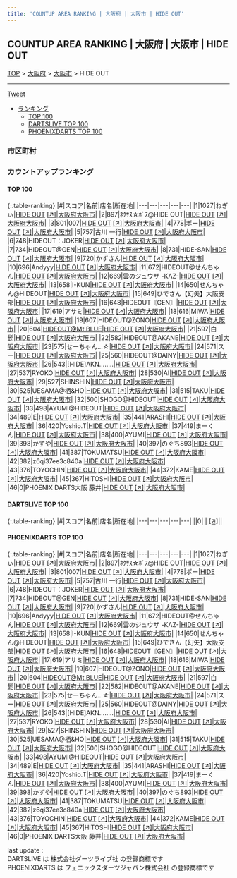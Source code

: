 ```yaml
---
title: 'COUNTUP AREA RANKING | 大阪府 | 大阪市 | HIDE OUT'
---
```

## COUNTUP AREA RANKING | 大阪府 | 大阪市 | HIDE OUT

[TOP](/darts/rank/) > [大阪府](/darts/rank/大阪府/) > [大阪市](/darts/rank/大阪府/大阪市/) > HIDE OUT

___

<a href="https://twitter.com/share?ref_src=twsrc%5Etfw" data-text="COUNTUP AREA RANKING | 大阪府大阪市HIDE OUT" class="twitter-share-button" data-hashtags="DARTSLIVE,PHOENIXDARTS,darts,ダーツ" data-show-count="false">Tweet</a>

* [ランキング](#カウントアップランキング)
    * [TOP 100](#top-100)
    * [DARTSLIVE TOP 100](#dartslive-top-100)
    * [PHOENIXDARTS TOP 100](#phoenixdarts-top-100)

### 市区町村

<ul>

</ul>

### カウントアップランキング

#### TOP 100



{:.table-ranking}
|#|スコア|名前|店名|所在地|
|---|---|---|---|---|
|1|1027|<span class="rank-name-pd">ねぎぃ</span>|<a href="/darts/rank/shops/7663.html">HIDE OUT</a> <a href="https://vs.phoenixdarts.com/jp/shop/shopDetailInfo/s_7663?s_seq=7663">[↗]</a>|<a href="/darts/rank/大阪府/大阪市">大阪府大阪市</a>|
|2|897|<span class="rank-name-pd">ﾈｸｻｽ☆ﾎﾞｽ@HIDE OUT</span>|<a href="/darts/rank/shops/7663.html">HIDE OUT</a> <a href="https://vs.phoenixdarts.com/jp/shop/shopDetailInfo/s_7663?s_seq=7663">[↗]</a>|<a href="/darts/rank/大阪府/大阪市">大阪府大阪市</a>|
|3|801|<span class="rank-name-pd">007</span>|<a href="/darts/rank/shops/7663.html">HIDE OUT</a> <a href="https://vs.phoenixdarts.com/jp/shop/shopDetailInfo/s_7663?s_seq=7663">[↗]</a>|<a href="/darts/rank/大阪府/大阪市">大阪府大阪市</a>|
|4|778|<span class="rank-name-pd">ポー</span>|<a href="/darts/rank/shops/7663.html">HIDE OUT</a> <a href="https://vs.phoenixdarts.com/jp/shop/shopDetailInfo/s_7663?s_seq=7663">[↗]</a>|<a href="/darts/rank/大阪府/大阪市">大阪府大阪市</a>|
|5|757|<span class="rank-name-pd"><span class="pro-icon-pd"></span>古川 一行</span>|<a href="/darts/rank/shops/7663.html">HIDE OUT</a> <a href="https://vs.phoenixdarts.com/jp/shop/shopDetailInfo/s_7663?s_seq=7663">[↗]</a>|<a href="/darts/rank/大阪府/大阪市">大阪府大阪市</a>|
|6|748|<span class="rank-name-pd">HIDEOUT：JOKER</span>|<a href="/darts/rank/shops/7663.html">HIDE OUT</a> <a href="https://vs.phoenixdarts.com/jp/shop/shopDetailInfo/s_7663?s_seq=7663">[↗]</a>|<a href="/darts/rank/大阪府/大阪市">大阪府大阪市</a>|
|7|734|<span class="rank-name-pd">HIDEOUT@GEN</span>|<a href="/darts/rank/shops/7663.html">HIDE OUT</a> <a href="https://vs.phoenixdarts.com/jp/shop/shopDetailInfo/s_7663?s_seq=7663">[↗]</a>|<a href="/darts/rank/大阪府/大阪市">大阪府大阪市</a>|
|8|731|<span class="rank-name-pd">HIDE-SAN</span>|<a href="/darts/rank/shops/7663.html">HIDE OUT</a> <a href="https://vs.phoenixdarts.com/jp/shop/shopDetailInfo/s_7663?s_seq=7663">[↗]</a>|<a href="/darts/rank/大阪府/大阪市">大阪府大阪市</a>|
|9|720|<span class="rank-name-pd">かずさん</span>|<a href="/darts/rank/shops/7663.html">HIDE OUT</a> <a href="https://vs.phoenixdarts.com/jp/shop/shopDetailInfo/s_7663?s_seq=7663">[↗]</a>|<a href="/darts/rank/大阪府/大阪市">大阪府大阪市</a>|
|10|696|<span class="rank-name-pd">Andyyy</span>|<a href="/darts/rank/shops/7663.html">HIDE OUT</a> <a href="https://vs.phoenixdarts.com/jp/shop/shopDetailInfo/s_7663?s_seq=7663">[↗]</a>|<a href="/darts/rank/大阪府/大阪市">大阪府大阪市</a>|
|11|672|<span class="rank-name-pd">HIDEOUT@せんちゃん</span>|<a href="/darts/rank/shops/7663.html">HIDE OUT</a> <a href="https://vs.phoenixdarts.com/jp/shop/shopDetailInfo/s_7663?s_seq=7663">[↗]</a>|<a href="/darts/rank/大阪府/大阪市">大阪府大阪市</a>|
|12|669|<span class="rank-name-pd">雲のジュウザ -KΛZ-</span>|<a href="/darts/rank/shops/7663.html">HIDE OUT</a> <a href="https://vs.phoenixdarts.com/jp/shop/shopDetailInfo/s_7663?s_seq=7663">[↗]</a>|<a href="/darts/rank/大阪府/大阪市">大阪府大阪市</a>|
|13|658|<span class="rank-name-pd">I-KUN</span>|<a href="/darts/rank/shops/7663.html">HIDE OUT</a> <a href="https://vs.phoenixdarts.com/jp/shop/shopDetailInfo/s_7663?s_seq=7663">[↗]</a>|<a href="/darts/rank/大阪府/大阪市">大阪府大阪市</a>|
|14|650|<span class="rank-name-pd">せんちゃん@HIDEOUT</span>|<a href="/darts/rank/shops/7663.html">HIDE OUT</a> <a href="https://vs.phoenixdarts.com/jp/shop/shopDetailInfo/s_7663?s_seq=7663">[↗]</a>|<a href="/darts/rank/大阪府/大阪市">大阪府大阪市</a>|
|15|649|<span class="rank-name-pd">ひでさん【幻矢】大阪支部</span>|<a href="/darts/rank/shops/7663.html">HIDE OUT</a> <a href="https://vs.phoenixdarts.com/jp/shop/shopDetailInfo/s_7663?s_seq=7663">[↗]</a>|<a href="/darts/rank/大阪府/大阪市">大阪府大阪市</a>|
|16|648|<span class="rank-name-pd">HIDEOUT〘GEN〙</span>|<a href="/darts/rank/shops/7663.html">HIDE OUT</a> <a href="https://vs.phoenixdarts.com/jp/shop/shopDetailInfo/s_7663?s_seq=7663">[↗]</a>|<a href="/darts/rank/大阪府/大阪市">大阪府大阪市</a>|
|17|619|<span class="rank-name-pd">アサミ</span>|<a href="/darts/rank/shops/7663.html">HIDE OUT</a> <a href="https://vs.phoenixdarts.com/jp/shop/shopDetailInfo/s_7663?s_seq=7663">[↗]</a>|<a href="/darts/rank/大阪府/大阪市">大阪府大阪市</a>|
|18|616|<span class="rank-name-pd">MIWA</span>|<a href="/darts/rank/shops/7663.html">HIDE OUT</a> <a href="https://vs.phoenixdarts.com/jp/shop/shopDetailInfo/s_7663?s_seq=7663">[↗]</a>|<a href="/darts/rank/大阪府/大阪市">大阪府大阪市</a>|
|19|607|<span class="rank-name-pd">HIDEOUT@ZONO</span>|<a href="/darts/rank/shops/7663.html">HIDE OUT</a> <a href="https://vs.phoenixdarts.com/jp/shop/shopDetailInfo/s_7663?s_seq=7663">[↗]</a>|<a href="/darts/rank/大阪府/大阪市">大阪府大阪市</a>|
|20|604|<span class="rank-name-pd">HIDEOUT@Mt.BLUE</span>|<a href="/darts/rank/shops/7663.html">HIDE OUT</a> <a href="https://vs.phoenixdarts.com/jp/shop/shopDetailInfo/s_7663?s_seq=7663">[↗]</a>|<a href="/darts/rank/大阪府/大阪市">大阪府大阪市</a>|
|21|597|<span class="rank-name-pd">白髭</span>|<a href="/darts/rank/shops/7663.html">HIDE OUT</a> <a href="https://vs.phoenixdarts.com/jp/shop/shopDetailInfo/s_7663?s_seq=7663">[↗]</a>|<a href="/darts/rank/大阪府/大阪市">大阪府大阪市</a>|
|22|582|<span class="rank-name-pd">HIDEOUT@AKANE</span>|<a href="/darts/rank/shops/7663.html">HIDE OUT</a> <a href="https://vs.phoenixdarts.com/jp/shop/shopDetailInfo/s_7663?s_seq=7663">[↗]</a>|<a href="/darts/rank/大阪府/大阪市">大阪府大阪市</a>|
|23|575|<span class="rank-name-pd">せーちゃん…☆</span>|<a href="/darts/rank/shops/7663.html">HIDE OUT</a> <a href="https://vs.phoenixdarts.com/jp/shop/shopDetailInfo/s_7663?s_seq=7663">[↗]</a>|<a href="/darts/rank/大阪府/大阪市">大阪府大阪市</a>|
|24|571|<span class="rank-name-pd">スー</span>|<a href="/darts/rank/shops/7663.html">HIDE OUT</a> <a href="https://vs.phoenixdarts.com/jp/shop/shopDetailInfo/s_7663?s_seq=7663">[↗]</a>|<a href="/darts/rank/大阪府/大阪市">大阪府大阪市</a>|
|25|560|<span class="rank-name-pd">HIDEOUT@DAINY</span>|<a href="/darts/rank/shops/7663.html">HIDE OUT</a> <a href="https://vs.phoenixdarts.com/jp/shop/shopDetailInfo/s_7663?s_seq=7663">[↗]</a>|<a href="/darts/rank/大阪府/大阪市">大阪府大阪市</a>|
|26|543|<span class="rank-name-pd">[HIDE]AKN........</span>|<a href="/darts/rank/shops/7663.html">HIDE OUT</a> <a href="https://vs.phoenixdarts.com/jp/shop/shopDetailInfo/s_7663?s_seq=7663">[↗]</a>|<a href="/darts/rank/大阪府/大阪市">大阪府大阪市</a>|
|27|537|<span class="rank-name-pd">RYOKO</span>|<a href="/darts/rank/shops/7663.html">HIDE OUT</a> <a href="https://vs.phoenixdarts.com/jp/shop/shopDetailInfo/s_7663?s_seq=7663">[↗]</a>|<a href="/darts/rank/大阪府/大阪市">大阪府大阪市</a>|
|28|530|<span class="rank-name-pd">AI</span>|<a href="/darts/rank/shops/7663.html">HIDE OUT</a> <a href="https://vs.phoenixdarts.com/jp/shop/shopDetailInfo/s_7663?s_seq=7663">[↗]</a>|<a href="/darts/rank/大阪府/大阪市">大阪府大阪市</a>|
|29|527|<span class="rank-name-pd">SHINSHIN</span>|<a href="/darts/rank/shops/7663.html">HIDE OUT</a> <a href="https://vs.phoenixdarts.com/jp/shop/shopDetailInfo/s_7663?s_seq=7663">[↗]</a>|<a href="/darts/rank/大阪府/大阪市">大阪府大阪市</a>|
|30|525|<span class="rank-name-pd">UESAMA@栖&amp;HO</span>|<a href="/darts/rank/shops/7663.html">HIDE OUT</a> <a href="https://vs.phoenixdarts.com/jp/shop/shopDetailInfo/s_7663?s_seq=7663">[↗]</a>|<a href="/darts/rank/大阪府/大阪市">大阪府大阪市</a>|
|31|515|<span class="rank-name-pd">TAKU</span>|<a href="/darts/rank/shops/7663.html">HIDE OUT</a> <a href="https://vs.phoenixdarts.com/jp/shop/shopDetailInfo/s_7663?s_seq=7663">[↗]</a>|<a href="/darts/rank/大阪府/大阪市">大阪府大阪市</a>|
|32|500|<span class="rank-name-pd">SHOGO@HIDEOUT</span>|<a href="/darts/rank/shops/7663.html">HIDE OUT</a> <a href="https://vs.phoenixdarts.com/jp/shop/shopDetailInfo/s_7663?s_seq=7663">[↗]</a>|<a href="/darts/rank/大阪府/大阪市">大阪府大阪市</a>|
|33|498|<span class="rank-name-pd">AYUMI@HIDEOUT</span>|<a href="/darts/rank/shops/7663.html">HIDE OUT</a> <a href="https://vs.phoenixdarts.com/jp/shop/shopDetailInfo/s_7663?s_seq=7663">[↗]</a>|<a href="/darts/rank/大阪府/大阪市">大阪府大阪市</a>|
|34|489|<span class="rank-name-pd">E</span>|<a href="/darts/rank/shops/7663.html">HIDE OUT</a> <a href="https://vs.phoenixdarts.com/jp/shop/shopDetailInfo/s_7663?s_seq=7663">[↗]</a>|<a href="/darts/rank/大阪府/大阪市">大阪府大阪市</a>|
|35|441|<span class="rank-name-pd">ARASHI</span>|<a href="/darts/rank/shops/7663.html">HIDE OUT</a> <a href="https://vs.phoenixdarts.com/jp/shop/shopDetailInfo/s_7663?s_seq=7663">[↗]</a>|<a href="/darts/rank/大阪府/大阪市">大阪府大阪市</a>|
|36|420|<span class="rank-name-pd">Yoshio.T</span>|<a href="/darts/rank/shops/7663.html">HIDE OUT</a> <a href="https://vs.phoenixdarts.com/jp/shop/shopDetailInfo/s_7663?s_seq=7663">[↗]</a>|<a href="/darts/rank/大阪府/大阪市">大阪府大阪市</a>|
|37|419|<span class="rank-name-pd">まーくん</span>|<a href="/darts/rank/shops/7663.html">HIDE OUT</a> <a href="https://vs.phoenixdarts.com/jp/shop/shopDetailInfo/s_7663?s_seq=7663">[↗]</a>|<a href="/darts/rank/大阪府/大阪市">大阪府大阪市</a>|
|38|400|<span class="rank-name-pd">AYUMI</span>|<a href="/darts/rank/shops/7663.html">HIDE OUT</a> <a href="https://vs.phoenixdarts.com/jp/shop/shopDetailInfo/s_7663?s_seq=7663">[↗]</a>|<a href="/darts/rank/大阪府/大阪市">大阪府大阪市</a>|
|39|398|<span class="rank-name-pd">かずや</span>|<a href="/darts/rank/shops/7663.html">HIDE OUT</a> <a href="https://vs.phoenixdarts.com/jp/shop/shopDetailInfo/s_7663?s_seq=7663">[↗]</a>|<a href="/darts/rank/大阪府/大阪市">大阪府大阪市</a>|
|40|397|<span class="rank-name-pd">のぐち893</span>|<a href="/darts/rank/shops/7663.html">HIDE OUT</a> <a href="https://vs.phoenixdarts.com/jp/shop/shopDetailInfo/s_7663?s_seq=7663">[↗]</a>|<a href="/darts/rank/大阪府/大阪市">大阪府大阪市</a>|
|41|387|<span class="rank-name-pd">TOKUMATSU</span>|<a href="/darts/rank/shops/7663.html">HIDE OUT</a> <a href="https://vs.phoenixdarts.com/jp/shop/shopDetailInfo/s_7663?s_seq=7663">[↗]</a>|<a href="/darts/rank/大阪府/大阪市">大阪府大阪市</a>|
|42|382|<span class="rank-name-pd">z6qi37ee3c840a</span>|<a href="/darts/rank/shops/7663.html">HIDE OUT</a> <a href="https://vs.phoenixdarts.com/jp/shop/shopDetailInfo/s_7663?s_seq=7663">[↗]</a>|<a href="/darts/rank/大阪府/大阪市">大阪府大阪市</a>|
|43|376|<span class="rank-name-pd">TOYOCHIN</span>|<a href="/darts/rank/shops/7663.html">HIDE OUT</a> <a href="https://vs.phoenixdarts.com/jp/shop/shopDetailInfo/s_7663?s_seq=7663">[↗]</a>|<a href="/darts/rank/大阪府/大阪市">大阪府大阪市</a>|
|44|372|<span class="rank-name-pd">KAME</span>|<a href="/darts/rank/shops/7663.html">HIDE OUT</a> <a href="https://vs.phoenixdarts.com/jp/shop/shopDetailInfo/s_7663?s_seq=7663">[↗]</a>|<a href="/darts/rank/大阪府/大阪市">大阪府大阪市</a>|
|45|367|<span class="rank-name-pd">HITOSHI</span>|<a href="/darts/rank/shops/7663.html">HIDE OUT</a> <a href="https://vs.phoenixdarts.com/jp/shop/shopDetailInfo/s_7663?s_seq=7663">[↗]</a>|<a href="/darts/rank/大阪府/大阪市">大阪府大阪市</a>|
|46|0|<span class="rank-name-pd">PHOENIX DARTS大阪 藤井</span>|<a href="/darts/rank/shops/7663.html">HIDE OUT</a> <a href="https://vs.phoenixdarts.com/jp/shop/shopDetailInfo/s_7663?s_seq=7663">[↗]</a>|<a href="/darts/rank/大阪府/大阪市">大阪府大阪市</a>|


#### DARTSLIVE TOP 100



{:.table-ranking}
|#|スコア|名前|店名|所在地|
|---|---|---|---|---|
||0|<span class="rank-name-dl"> </span>|<a href="/darts/rank/shops/.html"></a> <a href="">[↗]</a>|<a href="/darts/rank//"></a>|


#### PHOENIXDARTS TOP 100



{:.table-ranking}
|#|スコア|名前|店名|所在地|
|---|---|---|---|---|
|1|1027|<span class="rank-name-pd">ねぎぃ</span>|<a href="/darts/rank/shops/7663.html">HIDE OUT</a> <a href="https://vs.phoenixdarts.com/jp/shop/shopDetailInfo/s_7663?s_seq=7663">[↗]</a>|<a href="/darts/rank/大阪府/大阪市">大阪府大阪市</a>|
|2|897|<span class="rank-name-pd">ﾈｸｻｽ☆ﾎﾞｽ@HIDE OUT</span>|<a href="/darts/rank/shops/7663.html">HIDE OUT</a> <a href="https://vs.phoenixdarts.com/jp/shop/shopDetailInfo/s_7663?s_seq=7663">[↗]</a>|<a href="/darts/rank/大阪府/大阪市">大阪府大阪市</a>|
|3|801|<span class="rank-name-pd">007</span>|<a href="/darts/rank/shops/7663.html">HIDE OUT</a> <a href="https://vs.phoenixdarts.com/jp/shop/shopDetailInfo/s_7663?s_seq=7663">[↗]</a>|<a href="/darts/rank/大阪府/大阪市">大阪府大阪市</a>|
|4|778|<span class="rank-name-pd">ポー</span>|<a href="/darts/rank/shops/7663.html">HIDE OUT</a> <a href="https://vs.phoenixdarts.com/jp/shop/shopDetailInfo/s_7663?s_seq=7663">[↗]</a>|<a href="/darts/rank/大阪府/大阪市">大阪府大阪市</a>|
|5|757|<span class="rank-name-pd"><span class="pro-icon-pd"></span>古川 一行</span>|<a href="/darts/rank/shops/7663.html">HIDE OUT</a> <a href="https://vs.phoenixdarts.com/jp/shop/shopDetailInfo/s_7663?s_seq=7663">[↗]</a>|<a href="/darts/rank/大阪府/大阪市">大阪府大阪市</a>|
|6|748|<span class="rank-name-pd">HIDEOUT：JOKER</span>|<a href="/darts/rank/shops/7663.html">HIDE OUT</a> <a href="https://vs.phoenixdarts.com/jp/shop/shopDetailInfo/s_7663?s_seq=7663">[↗]</a>|<a href="/darts/rank/大阪府/大阪市">大阪府大阪市</a>|
|7|734|<span class="rank-name-pd">HIDEOUT@GEN</span>|<a href="/darts/rank/shops/7663.html">HIDE OUT</a> <a href="https://vs.phoenixdarts.com/jp/shop/shopDetailInfo/s_7663?s_seq=7663">[↗]</a>|<a href="/darts/rank/大阪府/大阪市">大阪府大阪市</a>|
|8|731|<span class="rank-name-pd">HIDE-SAN</span>|<a href="/darts/rank/shops/7663.html">HIDE OUT</a> <a href="https://vs.phoenixdarts.com/jp/shop/shopDetailInfo/s_7663?s_seq=7663">[↗]</a>|<a href="/darts/rank/大阪府/大阪市">大阪府大阪市</a>|
|9|720|<span class="rank-name-pd">かずさん</span>|<a href="/darts/rank/shops/7663.html">HIDE OUT</a> <a href="https://vs.phoenixdarts.com/jp/shop/shopDetailInfo/s_7663?s_seq=7663">[↗]</a>|<a href="/darts/rank/大阪府/大阪市">大阪府大阪市</a>|
|10|696|<span class="rank-name-pd">Andyyy</span>|<a href="/darts/rank/shops/7663.html">HIDE OUT</a> <a href="https://vs.phoenixdarts.com/jp/shop/shopDetailInfo/s_7663?s_seq=7663">[↗]</a>|<a href="/darts/rank/大阪府/大阪市">大阪府大阪市</a>|
|11|672|<span class="rank-name-pd">HIDEOUT@せんちゃん</span>|<a href="/darts/rank/shops/7663.html">HIDE OUT</a> <a href="https://vs.phoenixdarts.com/jp/shop/shopDetailInfo/s_7663?s_seq=7663">[↗]</a>|<a href="/darts/rank/大阪府/大阪市">大阪府大阪市</a>|
|12|669|<span class="rank-name-pd">雲のジュウザ -KΛZ-</span>|<a href="/darts/rank/shops/7663.html">HIDE OUT</a> <a href="https://vs.phoenixdarts.com/jp/shop/shopDetailInfo/s_7663?s_seq=7663">[↗]</a>|<a href="/darts/rank/大阪府/大阪市">大阪府大阪市</a>|
|13|658|<span class="rank-name-pd">I-KUN</span>|<a href="/darts/rank/shops/7663.html">HIDE OUT</a> <a href="https://vs.phoenixdarts.com/jp/shop/shopDetailInfo/s_7663?s_seq=7663">[↗]</a>|<a href="/darts/rank/大阪府/大阪市">大阪府大阪市</a>|
|14|650|<span class="rank-name-pd">せんちゃん@HIDEOUT</span>|<a href="/darts/rank/shops/7663.html">HIDE OUT</a> <a href="https://vs.phoenixdarts.com/jp/shop/shopDetailInfo/s_7663?s_seq=7663">[↗]</a>|<a href="/darts/rank/大阪府/大阪市">大阪府大阪市</a>|
|15|649|<span class="rank-name-pd">ひでさん【幻矢】大阪支部</span>|<a href="/darts/rank/shops/7663.html">HIDE OUT</a> <a href="https://vs.phoenixdarts.com/jp/shop/shopDetailInfo/s_7663?s_seq=7663">[↗]</a>|<a href="/darts/rank/大阪府/大阪市">大阪府大阪市</a>|
|16|648|<span class="rank-name-pd">HIDEOUT〘GEN〙</span>|<a href="/darts/rank/shops/7663.html">HIDE OUT</a> <a href="https://vs.phoenixdarts.com/jp/shop/shopDetailInfo/s_7663?s_seq=7663">[↗]</a>|<a href="/darts/rank/大阪府/大阪市">大阪府大阪市</a>|
|17|619|<span class="rank-name-pd">アサミ</span>|<a href="/darts/rank/shops/7663.html">HIDE OUT</a> <a href="https://vs.phoenixdarts.com/jp/shop/shopDetailInfo/s_7663?s_seq=7663">[↗]</a>|<a href="/darts/rank/大阪府/大阪市">大阪府大阪市</a>|
|18|616|<span class="rank-name-pd">MIWA</span>|<a href="/darts/rank/shops/7663.html">HIDE OUT</a> <a href="https://vs.phoenixdarts.com/jp/shop/shopDetailInfo/s_7663?s_seq=7663">[↗]</a>|<a href="/darts/rank/大阪府/大阪市">大阪府大阪市</a>|
|19|607|<span class="rank-name-pd">HIDEOUT@ZONO</span>|<a href="/darts/rank/shops/7663.html">HIDE OUT</a> <a href="https://vs.phoenixdarts.com/jp/shop/shopDetailInfo/s_7663?s_seq=7663">[↗]</a>|<a href="/darts/rank/大阪府/大阪市">大阪府大阪市</a>|
|20|604|<span class="rank-name-pd">HIDEOUT@Mt.BLUE</span>|<a href="/darts/rank/shops/7663.html">HIDE OUT</a> <a href="https://vs.phoenixdarts.com/jp/shop/shopDetailInfo/s_7663?s_seq=7663">[↗]</a>|<a href="/darts/rank/大阪府/大阪市">大阪府大阪市</a>|
|21|597|<span class="rank-name-pd">白髭</span>|<a href="/darts/rank/shops/7663.html">HIDE OUT</a> <a href="https://vs.phoenixdarts.com/jp/shop/shopDetailInfo/s_7663?s_seq=7663">[↗]</a>|<a href="/darts/rank/大阪府/大阪市">大阪府大阪市</a>|
|22|582|<span class="rank-name-pd">HIDEOUT@AKANE</span>|<a href="/darts/rank/shops/7663.html">HIDE OUT</a> <a href="https://vs.phoenixdarts.com/jp/shop/shopDetailInfo/s_7663?s_seq=7663">[↗]</a>|<a href="/darts/rank/大阪府/大阪市">大阪府大阪市</a>|
|23|575|<span class="rank-name-pd">せーちゃん…☆</span>|<a href="/darts/rank/shops/7663.html">HIDE OUT</a> <a href="https://vs.phoenixdarts.com/jp/shop/shopDetailInfo/s_7663?s_seq=7663">[↗]</a>|<a href="/darts/rank/大阪府/大阪市">大阪府大阪市</a>|
|24|571|<span class="rank-name-pd">スー</span>|<a href="/darts/rank/shops/7663.html">HIDE OUT</a> <a href="https://vs.phoenixdarts.com/jp/shop/shopDetailInfo/s_7663?s_seq=7663">[↗]</a>|<a href="/darts/rank/大阪府/大阪市">大阪府大阪市</a>|
|25|560|<span class="rank-name-pd">HIDEOUT@DAINY</span>|<a href="/darts/rank/shops/7663.html">HIDE OUT</a> <a href="https://vs.phoenixdarts.com/jp/shop/shopDetailInfo/s_7663?s_seq=7663">[↗]</a>|<a href="/darts/rank/大阪府/大阪市">大阪府大阪市</a>|
|26|543|<span class="rank-name-pd">[HIDE]AKN........</span>|<a href="/darts/rank/shops/7663.html">HIDE OUT</a> <a href="https://vs.phoenixdarts.com/jp/shop/shopDetailInfo/s_7663?s_seq=7663">[↗]</a>|<a href="/darts/rank/大阪府/大阪市">大阪府大阪市</a>|
|27|537|<span class="rank-name-pd">RYOKO</span>|<a href="/darts/rank/shops/7663.html">HIDE OUT</a> <a href="https://vs.phoenixdarts.com/jp/shop/shopDetailInfo/s_7663?s_seq=7663">[↗]</a>|<a href="/darts/rank/大阪府/大阪市">大阪府大阪市</a>|
|28|530|<span class="rank-name-pd">AI</span>|<a href="/darts/rank/shops/7663.html">HIDE OUT</a> <a href="https://vs.phoenixdarts.com/jp/shop/shopDetailInfo/s_7663?s_seq=7663">[↗]</a>|<a href="/darts/rank/大阪府/大阪市">大阪府大阪市</a>|
|29|527|<span class="rank-name-pd">SHINSHIN</span>|<a href="/darts/rank/shops/7663.html">HIDE OUT</a> <a href="https://vs.phoenixdarts.com/jp/shop/shopDetailInfo/s_7663?s_seq=7663">[↗]</a>|<a href="/darts/rank/大阪府/大阪市">大阪府大阪市</a>|
|30|525|<span class="rank-name-pd">UESAMA@栖&amp;HO</span>|<a href="/darts/rank/shops/7663.html">HIDE OUT</a> <a href="https://vs.phoenixdarts.com/jp/shop/shopDetailInfo/s_7663?s_seq=7663">[↗]</a>|<a href="/darts/rank/大阪府/大阪市">大阪府大阪市</a>|
|31|515|<span class="rank-name-pd">TAKU</span>|<a href="/darts/rank/shops/7663.html">HIDE OUT</a> <a href="https://vs.phoenixdarts.com/jp/shop/shopDetailInfo/s_7663?s_seq=7663">[↗]</a>|<a href="/darts/rank/大阪府/大阪市">大阪府大阪市</a>|
|32|500|<span class="rank-name-pd">SHOGO@HIDEOUT</span>|<a href="/darts/rank/shops/7663.html">HIDE OUT</a> <a href="https://vs.phoenixdarts.com/jp/shop/shopDetailInfo/s_7663?s_seq=7663">[↗]</a>|<a href="/darts/rank/大阪府/大阪市">大阪府大阪市</a>|
|33|498|<span class="rank-name-pd">AYUMI@HIDEOUT</span>|<a href="/darts/rank/shops/7663.html">HIDE OUT</a> <a href="https://vs.phoenixdarts.com/jp/shop/shopDetailInfo/s_7663?s_seq=7663">[↗]</a>|<a href="/darts/rank/大阪府/大阪市">大阪府大阪市</a>|
|34|489|<span class="rank-name-pd">E</span>|<a href="/darts/rank/shops/7663.html">HIDE OUT</a> <a href="https://vs.phoenixdarts.com/jp/shop/shopDetailInfo/s_7663?s_seq=7663">[↗]</a>|<a href="/darts/rank/大阪府/大阪市">大阪府大阪市</a>|
|35|441|<span class="rank-name-pd">ARASHI</span>|<a href="/darts/rank/shops/7663.html">HIDE OUT</a> <a href="https://vs.phoenixdarts.com/jp/shop/shopDetailInfo/s_7663?s_seq=7663">[↗]</a>|<a href="/darts/rank/大阪府/大阪市">大阪府大阪市</a>|
|36|420|<span class="rank-name-pd">Yoshio.T</span>|<a href="/darts/rank/shops/7663.html">HIDE OUT</a> <a href="https://vs.phoenixdarts.com/jp/shop/shopDetailInfo/s_7663?s_seq=7663">[↗]</a>|<a href="/darts/rank/大阪府/大阪市">大阪府大阪市</a>|
|37|419|<span class="rank-name-pd">まーくん</span>|<a href="/darts/rank/shops/7663.html">HIDE OUT</a> <a href="https://vs.phoenixdarts.com/jp/shop/shopDetailInfo/s_7663?s_seq=7663">[↗]</a>|<a href="/darts/rank/大阪府/大阪市">大阪府大阪市</a>|
|38|400|<span class="rank-name-pd">AYUMI</span>|<a href="/darts/rank/shops/7663.html">HIDE OUT</a> <a href="https://vs.phoenixdarts.com/jp/shop/shopDetailInfo/s_7663?s_seq=7663">[↗]</a>|<a href="/darts/rank/大阪府/大阪市">大阪府大阪市</a>|
|39|398|<span class="rank-name-pd">かずや</span>|<a href="/darts/rank/shops/7663.html">HIDE OUT</a> <a href="https://vs.phoenixdarts.com/jp/shop/shopDetailInfo/s_7663?s_seq=7663">[↗]</a>|<a href="/darts/rank/大阪府/大阪市">大阪府大阪市</a>|
|40|397|<span class="rank-name-pd">のぐち893</span>|<a href="/darts/rank/shops/7663.html">HIDE OUT</a> <a href="https://vs.phoenixdarts.com/jp/shop/shopDetailInfo/s_7663?s_seq=7663">[↗]</a>|<a href="/darts/rank/大阪府/大阪市">大阪府大阪市</a>|
|41|387|<span class="rank-name-pd">TOKUMATSU</span>|<a href="/darts/rank/shops/7663.html">HIDE OUT</a> <a href="https://vs.phoenixdarts.com/jp/shop/shopDetailInfo/s_7663?s_seq=7663">[↗]</a>|<a href="/darts/rank/大阪府/大阪市">大阪府大阪市</a>|
|42|382|<span class="rank-name-pd">z6qi37ee3c840a</span>|<a href="/darts/rank/shops/7663.html">HIDE OUT</a> <a href="https://vs.phoenixdarts.com/jp/shop/shopDetailInfo/s_7663?s_seq=7663">[↗]</a>|<a href="/darts/rank/大阪府/大阪市">大阪府大阪市</a>|
|43|376|<span class="rank-name-pd">TOYOCHIN</span>|<a href="/darts/rank/shops/7663.html">HIDE OUT</a> <a href="https://vs.phoenixdarts.com/jp/shop/shopDetailInfo/s_7663?s_seq=7663">[↗]</a>|<a href="/darts/rank/大阪府/大阪市">大阪府大阪市</a>|
|44|372|<span class="rank-name-pd">KAME</span>|<a href="/darts/rank/shops/7663.html">HIDE OUT</a> <a href="https://vs.phoenixdarts.com/jp/shop/shopDetailInfo/s_7663?s_seq=7663">[↗]</a>|<a href="/darts/rank/大阪府/大阪市">大阪府大阪市</a>|
|45|367|<span class="rank-name-pd">HITOSHI</span>|<a href="/darts/rank/shops/7663.html">HIDE OUT</a> <a href="https://vs.phoenixdarts.com/jp/shop/shopDetailInfo/s_7663?s_seq=7663">[↗]</a>|<a href="/darts/rank/大阪府/大阪市">大阪府大阪市</a>|
|46|0|<span class="rank-name-pd">PHOENIX DARTS大阪 藤井</span>|<a href="/darts/rank/shops/7663.html">HIDE OUT</a> <a href="https://vs.phoenixdarts.com/jp/shop/shopDetailInfo/s_7663?s_seq=7663">[↗]</a>|<a href="/darts/rank/大阪府/大阪市">大阪府大阪市</a>|


<div class="footer border-top border-gray-light mt-5 pt-3 text-right text-gray">
    last update : <span style="font-weight: italic" id="foot_last_modified"></span><br />
    DARTSLIVE は 株式会社ダーツライブ社 の登録商標です<br />
    PHOENIXDARTS は フェニックスダーツジャパン株式会社 の登録商標です<br />
</div>

<script src="https://cdnjs.cloudflare.com/ajax/libs/jquery.tablesorter/2.31.3/js/jquery.tablesorter.min.js" integrity="sha512-qzgd5cYSZcosqpzpn7zF2ZId8f/8CHmFKZ8j7mU4OUXTNRd5g+ZHBPsgKEwoqxCtdQvExE5LprwwPAgoicguNg==" crossorigin="anonymous" referrerpolicy="no-referrer"></script>
<link rel="stylesheet" href="https://cdnjs.cloudflare.com/ajax/libs/jquery.tablesorter/2.31.3/css/theme.default.min.css" integrity="sha512-wghhOJkjQX0Lh3NSWvNKeZ0ZpNn+SPVXX1Qyc9OCaogADktxrBiBdKGDoqVUOyhStvMBmJQ8ZdMHiR3wuEq8+w==" crossorigin="anonymous" referrerpolicy="no-referrer" />
<script>
$(function() {
    $(".table-ranking").tablesorter({sortList:[[0, 0]]});
    $("#foot_last_modified").text(formatDate(new Date(document.lastModified), 'yyyy-MM-dd HH:mm:ss'));
});
</script>

<script async src="https://platform.twitter.com/widgets.js" charset="utf-8"></script>
